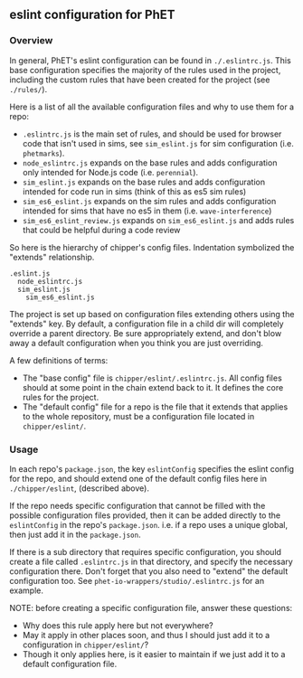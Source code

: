 
## eslint configuration for PhET

### Overview
In general, PhET's eslint configuration can be found in `./.eslintrc.js`. This base configuration specifies the majority
of the rules used in the project, including the custom rules that have been created for the project (see `./rules/`).

Here is a list of all the available configuration files and why to use them for a repo:

* `.eslintrc.js` is the main set of rules, and should be used for browser code that isn't used in sims, see `sim_eslint.js` for sim configuration (i.e. `phetmarks`).
* `node_eslintrc.js` expands on the base rules and adds configuration only intended for Node.js code (i.e. `perennial`).
* `sim_eslint.js` expands on the base rules and adds configuration intended for code run in sims (think of this as es5 sim rules)
* `sim_es6_eslint.js` expands on the sim rules and adds configuration intended for sims that have no es5 in them (i.e. `wave-interference`)
* `sim_es6_eslint_review.js` expands on `sim_es6_eslint.js` and adds rules that could be helpful during a code review

So here is the hierarchy of chipper's config files. Indentation symbolized the "extends" relationship.

```
.eslint.js
  node_eslintrc.js
  sim_eslint.js
    sim_es6_eslint.js
```

The project is set up based on configuration files extending others using the "extends" key. By default, a configuration 
file in a child dir will completely override a parent directory. Be sure appropriately extend, and don't blow away a 
default configuration when you think you are just overriding. 

A few definitions of terms:
* The "base config" file is `chipper/eslint/.eslintrc.js`. All config files should at some point in the chain extend back 
to it. It defines the core rules for the project.
* The "default config" file for a repo is the file that it extends that applies to the whole repository, must be a 
configuration file located in `chipper/eslint/`.

### Usage

In each repo's `package.json`, the key `eslintConfig` specifies the eslint config for the repo, and should extend one of 
the default config files here in `./chipper/eslint`, (described above). 

If the repo needs specific configuration that cannot be filled with the possible configuration files provided, then it
can be added directly to the `eslintConfig` in the repo's `package.json`. i.e. if a repo uses a unique global, then just 
add it in the `package.json`.

If there is a sub directory that requires specific configuration, you should create a file called `.eslintrc.js` in that
directory, and specify the necessary configuration there. Don't forget that you also need to "extend" the default 
configuration too. See `phet-io-wrappers/studio/.eslintrc.js` for an example.

NOTE: before creating a specific configuration file, answer these questions:
  * Why does this rule apply here but not everywhere?
  * May it apply in other places soon, and thus I should just add it to a configuration in `chipper/eslint/`?
  * Though it only applies here, is it easier to maintain if we just add it to a default configuration file.
